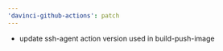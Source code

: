 ```yaml
---
'davinci-github-actions': patch
---
```


- update ssh-agent action version used in build-push-image

